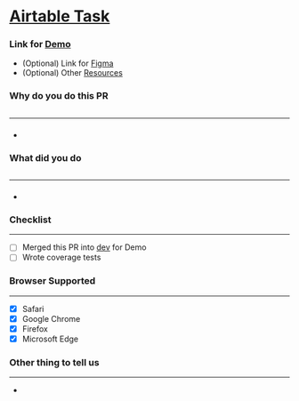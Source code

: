 # [Airtable Task]()

### Link for [Demo]()

- (Optional) Link for [Figma]()
- (Optional) Other [Resources]()

### Why do you do this PR

## <hr/>

-

### What did you do

## <hr/>

-

### Checklist

<hr/>

- [ ] Merged this PR into [dev](https://github.com/thinc-org/cugetreg-frontend/tree/dev) for Demo
- [ ] Wrote coverage tests

### Browser Supported

<hr/>

- [x] Safari
- [x] Google Chrome
- [x] Firefox
- [x] Microsoft Edge

### Other thing to tell us

<hr/>

-
